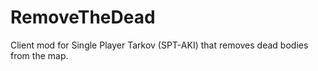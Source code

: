 # RemoveTheDead
Client mod for Single Player Tarkov (SPT-AKI) that removes dead bodies from the map.
